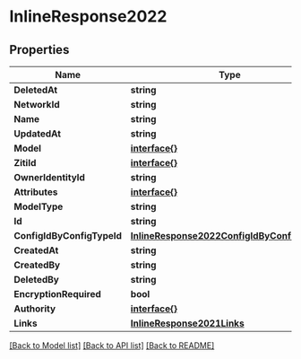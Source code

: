 # InlineResponse2022

## Properties

Name | Type | Description | Notes
------------ | ------------- | ------------- | -------------
**DeletedAt** | **string** |  | 
**NetworkId** | **string** |  | 
**Name** | **string** |  | 
**UpdatedAt** | **string** |  | 
**Model** | [**interface{}**](.md) |  | 
**ZitiId** | [**interface{}**](.md) |  | 
**OwnerIdentityId** | **string** |  | 
**Attributes** | [**interface{}**](.md) |  | 
**ModelType** | **string** |  | 
**Id** | **string** |  | 
**ConfigIdByConfigTypeId** | [**InlineResponse2022ConfigIdByConfigTypeId**](inline_response_202_2_configIdByConfigTypeId.md) |  | 
**CreatedAt** | **string** |  | 
**CreatedBy** | **string** |  | 
**DeletedBy** | **string** |  | 
**EncryptionRequired** | **bool** |  | 
**Authority** | [**interface{}**](.md) |  | 
**Links** | [**InlineResponse2021Links**](inline_response_202_1__links.md) |  | 

[[Back to Model list]](../README.md#documentation-for-models) [[Back to API list]](../README.md#documentation-for-api-endpoints) [[Back to README]](../README.md)


